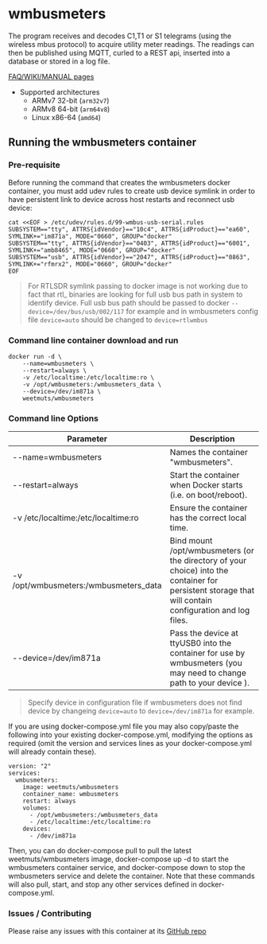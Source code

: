 # wmbusmeters
The program receives and decodes C1,T1 or S1 telegrams
(using the wireless mbus protocol) to acquire
utility meter readings. The readings can then be published using
MQTT, curled to a REST api, inserted into a database or stored in a log file.

[FAQ/WIKI/MANUAL pages](https://github.com/weetmuts/wmbusmeters)

-	Supported architectures 
	-	ARMv7 32-bit (`arm32v7`)
	-	ARMv8 64-bit (`arm64v8`)
	-	Linux x86-64 (`amd64`)

## Running the wmbusmeters container
### Pre-requisite

Before running the command that creates the wmbusmeters docker container, you must add udev rules to create usb device symlink in order to have persistent link to device across host restarts and reconnect usb device:
```
cat <<EOF > /etc/udev/rules.d/99-wmbus-usb-serial.rules
SUBSYSTEM=="tty", ATTRS{idVendor}=="10c4", ATTRS{idProduct}=="ea60", SYMLINK+="im871a", MODE="0660", GROUP="docker"
SUBSYSTEM=="tty", ATTRS{idVendor}=="0403", ATTRS{idProduct}=="6001", SYMLINK+="amb8465", MODE="0660", GROUP="docker"
SUBSYSTEM=="usb", ATTRS{idVendor}=="2047", ATTRS{idProduct}=="0863", SYMLINK+="rfmrx2", MODE="0660", GROUP="docker"
EOF
```
> For RTLSDR symlink passing to docker image is not working due to fact that rtl_ binaries are looking for full usb bus path in system to identify device. Full usb bus path should be passed to docker `--device=/dev/bus/usb/002/117` for example and in wmbusmeters config file `device=auto` should be changed to `device=rtlwmbus`

### Command line container download and run

```
docker run -d \
    --name=wmbusmeters \
    --restart=always \
    -v /etc/localtime:/etc/localtime:ro \
    -v /opt/wmbusmeters:/wmbusmeters_data \
    --device=/dev/im871a \
    weetmuts/wmbusmeters 
```

### Command line Options
| Parameter | Description |
| ------------ | ------------- |
| --name=wmbusmeters | Names the container "wmbusmeters". |
| --restart=always | Start the container when Docker starts (i.e. on boot/reboot). |
| -v /etc/localtime:/etc/localtime:ro | Ensure the container has the correct local time. |
| -v /opt/wmbusmeters:/wmbusmeters_data | Bind mount /opt/wmbusmeters (or the directory of your choice) into the container for persistent storage that will contain configuration and log files. |
| --device=/dev/im871a | Pass the device at ttyUSB0 into the container for use by wmbusmeters (you may need to change path to your device ). |

> Specify device in configuration file if wmbusmeters does not find device by changeing `device=auto` to `device=/dev/im871a` for example.

If you are using docker-compose.yml file you may also copy/paste the following into your existing docker-compose.yml, modifying the options as required (omit the version and services lines as your docker-compose.yml will already contain these).
```
version: "2"
services:
  wmbusmeters:
    image: weetmuts/wmbusmeters
    container_name: wmbusmeters
    restart: always
    volumes:
      - /opt/wmbusmeters:/wmbusmeters_data
      - /etc/localtime:/etc/localtime:ro
    devices:
      - /dev/im871a

```
Then, you can do docker-compose pull to pull the latest weetmuts/wmbusmeters image, docker-compose up -d to start the wmbusmeters container service, and docker-compose down to stop the wmbusmeters service and delete the container. Note that these commands will also pull, start, and stop any other services defined in docker-compose.yml.

### Issues / Contributing

Please raise any issues with this container at its [GitHub repo](https://github.com/weetmuts/wmbusmeters)
